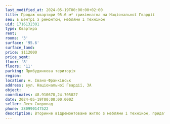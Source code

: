 ```yaml
---
last_modified_at: 2024-05-19T00:00:00+02:00
title: Продаж квартири 95.6 м² трикімнатна на Національної Гвардії
seo: в центрі з ремонтом, меблями і технікою
uid: 1716132301
type: Квартира
rent:
rooms: '3'
surface: '95.6'
surface_land:
price: $112000
price_sqmt:
floor: '8'
floors: '11'
parking: Прибудинкова територія
region:
location: м. Івано-Франківськ
address: вул. Національної Гвардії, 3А
object:
coordinates: 48.910678,24.705027
date: 2024-05-19T00:00:00.000Z
seller: Леся Скоропад
phone: 380990147522
description: Вторинне відремонтоване житло з меблями і технікою, придатне і готове для проживання
---
```

